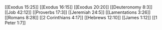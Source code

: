 [[Exodus 15:25]]
[[Exodus 16:15]]
[[Exodus 20:20]]
[[Deuteronomy 8:3]]
[[Job 42:12]]
[[Proverbs 17:3]]
[[Jeremiah 24:5]]
[[Lamentations 3:26]]
[[Romans 8:28]]
[[2 Corinthians 4:17]]
[[Hebrews 12:10]]
[[James 1:12]]
[[1 Peter 1:7]]
